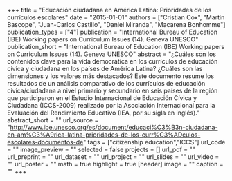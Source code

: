 +++
title = "Educación ciudadana en América Latina: Prioridades de los currículos escolares"
date = "2015-01-01"
authors = ["Cristian Cox", "Martin Bascope", "Juan-Carlos Castillo", "Daniel Miranda", "Macarena Bonhomme"]
publication_types = ["4"]
publication = "International Bureau of Education (IBE) Working papers on Curriculum Issues (14). Geneva UNESCO"
publication_short = "International Bureau of Education (IBE) Working papers on Curriculum Issues (14). Geneva UNESCO"
abstract = "¿Cuáles son los contenidos clave para la vida democrática en los currículos de educación cívica y ciudadana en los países de América Latina? ¿Cuáles son las dimensiones y los valores más destacados? Este documento resume los resultados de un análisis comparativo de los currículos de educación cívica/ciudadana a nivel primario y secundario en seis países de la región que participaron en el Estudio Internacional de Educación Cívica y Ciudadana (ICCS-2009) realizado por la Asociación Internacional para la Evaluación del Rendimiento Educativo (IEA, por su sigla en inglés)."
abstract_short = ""
url_source = "http://www.ibe.unesco.org/es/document/educaci%C3%B3n-ciudadana-en-am%C3%A9rica-latina-prioridades-de-los-curr%C3%ADculos-escolares-documentos-de"
tags = ["citizenship education","ICCS"]
url_code = ""
image_preview = ""
selected = false
projects = []
url_pdf = ""
url_preprint = ""
url_dataset = ""
url_project = ""
url_slides = ""
url_video = ""
url_poster = ""
math = true
highlight = true
[header]
image = ""
caption = ""
+++
